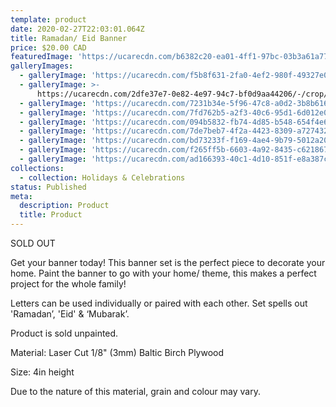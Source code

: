 ```yaml
---
template: product
date: 2020-02-27T22:03:01.064Z
title: Ramadan/ Eid Banner
price: $20.00 CAD
featuredImage: 'https://ucarecdn.com/b6382c20-ea01-4ff1-97bc-03b3a61a77f0/'
galleryImages:
  - galleryImage: 'https://ucarecdn.com/f5b8f631-2fa0-4ef2-980f-49327e020cf3/'
  - galleryImage: >-
      https://ucarecdn.com/2dfe37e7-0e82-4e97-94c7-bf0d9aa44206/-/crop/1164x1416/36,0/-/preview/
  - galleryImage: 'https://ucarecdn.com/7231b34e-5f96-47c8-a0d2-3b8b616ad437/'
  - galleryImage: 'https://ucarecdn.com/7fd762b5-a2f3-40c6-95d1-6d012e076d7f/'
  - galleryImage: 'https://ucarecdn.com/094b5832-fb74-4d85-b548-654f4e68f6f8/'
  - galleryImage: 'https://ucarecdn.com/7de7beb7-4f2a-4423-8309-a7274328c5c4/'
  - galleryImage: 'https://ucarecdn.com/bd73233f-f169-4ae4-9b79-5012a205a8ad/'
  - galleryImage: 'https://ucarecdn.com/f265ff5b-6603-4a92-8435-c621867bd9c0/'
  - galleryImage: 'https://ucarecdn.com/ad166393-40c1-4d10-851f-e8a387cd32c8/'
collections:
  - collection: Holidays & Celebrations
status: Published
meta:
  description: Product
  title: Product
---
```

SOLD OUT

Get your banner today! This banner set is the perfect piece to decorate your home. Paint the banner to go with your home/ theme, this makes a perfect project for the whole family!

Letters can be used individually or paired with each other. Set spells out 'Ramadan’, 'Eid' & ‘Mubarak’.

Product is sold unpainted.

Material: Laser Cut 1/8" (3mm) Baltic Birch Plywood

Size: 4in height 

Due to the nature of this material, grain and colour may vary.
